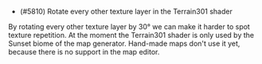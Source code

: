 - (#5810) Rotate every other texture layer in the Terrain301 shader

By rotating every other texture layer by 30° we can make it harder to spot texture repetition. At the moment the Terrain301 shader is only used by the Sunset biome of the map generator. Hand-made maps don't use it yet, because there is no support in the map editor.
